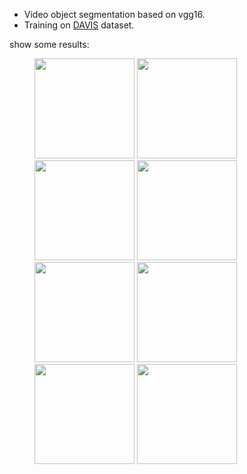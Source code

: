 * Video object segmentation based on vgg16.
* Training on [DAVIS](https://davischallenge.org/) dataset.

show some results:

<figure class="half">
<img src="https://github.com/yl305237731/VOS_seg/blob/master/output/00001.jpg"  height="160" width="160">
<img src="https://github.com/yl305237731/VOS_seg/blob/master/output/00001.png"  height="160" width="160">
<img src="https://github.com/yl305237731/VOS_seg/blob/master/output/00002.jpg"  height="160" width="160">
<img src="https://github.com/yl305237731/VOS_seg/blob/master/output/00002.png"  height="160" width="160">
<img src="https://github.com/yl305237731/VOS_seg/blob/master/output/00030.jpg"  height="160" width="160">
<img src="https://github.com/yl305237731/VOS_seg/blob/master/output/00030.png"  height="160" width="160">
<img src="https://github.com/yl305237731/VOS_seg/blob/master/output/00035.jpg"  height="160" width="160">
<img src="https://github.com/yl305237731/VOS_seg/blob/master/output/00035.png"  height="160" width="160">
</figure>
